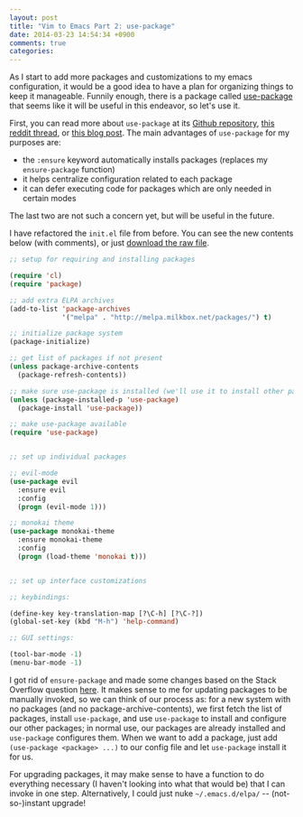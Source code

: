 ```yaml
---
layout: post
title: "Vim to Emacs Part 2: use-package"
date: 2014-03-23 14:54:34 +0900
comments: true
categories: 
---
```


As I start to add more packages and customizations to my emacs configuration, it would be a good idea to have a plan for organizing things to keep it manageable. Funnily enough, there is a package called [use-package][] that seems like it will be useful in this endeavor, so let's use it.

First, you can read more about `use-package` at its [Github repository][use-package], [this reddit thread][reddit], or [this blog post][blog]. The main advantages of `use-package` for my purposes are:

- the `:ensure` keyword automatically installs packages (replaces my `ensure-package` function)
- it helps centralize configuration related to each package
- it can defer executing code for packages which are only needed in certain modes

The last two are not such a concern yet, but will be useful in the future.

I have refactored the `init.el` file from before. You can see the new contents below (with comments), or just [download the raw file][raw].

``` cl
;; setup for requiring and installing packages

(require 'cl)
(require 'package)

;; add extra ELPA archives
(add-to-list 'package-archives
             '("melpa" . "http://melpa.milkbox.net/packages/") t)

;; initialize package system
(package-initialize)

;; get list of packages if not present
(unless package-archive-contents
  (package-refresh-contents))

;; make sure use-package is installed (we'll use it to install other packages)
(unless (package-installed-p 'use-package)
  (package-install 'use-package))

;; make use-package available
(require 'use-package)


;; set up individual packages

;; evil-mode
(use-package evil
  :ensure evil
  :config
  (progn (evil-mode 1)))

;; monokai theme
(use-package monokai-theme
  :ensure monokai-theme
  :config
  (progn (load-theme 'monokai t)))


;; set up interface customizations

;; keybindings:

(define-key key-translation-map [?\C-h] [?\C-?])
(global-set-key (kbd "M-h") 'help-command)

;; GUI settings:

(tool-bar-mode -1)
(menu-bar-mode -1)
```

I got rid of `ensure-package` and made some changes based on the Stack Overflow question [here](http://stackoverflow.com/questions/14836958/updating-packages-in-emacs). It makes sense to me for updating packages to be manually invoked, so we can think of our process as: for a new system with no packages (and no package-archive-contents), we first fetch the list of packages, install `use-package`, and use `use-package` to install and configure our other packages; in normal use, our packages are already installed and `use-package` configures them. When we want to add a package, just add `(use-package <package> ...)` to our config file and let `use-package` install it for us.

For upgrading packages, it may make sense to have a function to do everything necessary (I haven't looking into what that would be) that I can invoke in one step. Alternatively, I could just nuke `~/.emacs.d/elpa/` -- (not-so-)instant upgrade!


[use-package]: https://github.com/jwiegley/use-package
[reddit]: http://www.reddit.com/r/emacs/comments/1r4qvs/john_wiegleys_usepackage_and_bindkey/
[blog]: http://ericjmritz.name/2013/11/25/simplify-emacs-configuration-with-use-package/
[raw]: https://gist.githubusercontent.com/cordarei/9719297/raw/1ede54fd18d59c31fbbb6de03a03cdcad6c4b1bb/init.el
